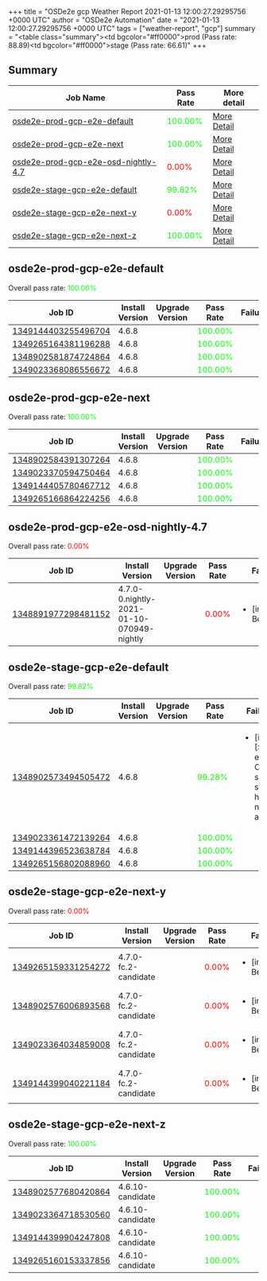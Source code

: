 +++
title = "OSDe2e gcp Weather Report 2021-01-13 12:00:27.29295756 +0000 UTC"
author = "OSDe2e Automation"
date = "2021-01-13 12:00:27.29295756 +0000 UTC"
tags = ["weather-report", "gcp"]
summary = "<table class=\"summary\"><tr><td bgcolor=\"#ff0000\"></td><td>prod (Pass rate: 88.89)</td></tr><tr><td bgcolor=\"#ff0000\"></td><td>stage (Pass rate: 66.61)</td></tr></table>"
+++
## Summary

| Job Name | Pass Rate | More detail |
|----------|-----------|-------------|
|[osde2e-prod-gcp-e2e-default](https://prow.svc.ci.openshift.org/?job=osde2e-prod-gcp-e2e-default)| <span style="color:#01fe00;">100.00%</span>|[More Detail](#osde2e-prod-gcp-e2e-default)|
|[osde2e-prod-gcp-e2e-next](https://prow.svc.ci.openshift.org/?job=osde2e-prod-gcp-e2e-next)| <span style="color:#01fe00;">100.00%</span>|[More Detail](#osde2e-prod-gcp-e2e-next)|
|[osde2e-prod-gcp-e2e-osd-nightly-4.7](https://prow.svc.ci.openshift.org/?job=osde2e-prod-gcp-e2e-osd-nightly-4.7)| <span style="color:#ff0000;">0.00%</span>|[More Detail](#osde2e-prod-gcp-e2e-osd-nightly-4.7)|
|[osde2e-stage-gcp-e2e-default](https://prow.svc.ci.openshift.org/?job=osde2e-stage-gcp-e2e-default)| <span style="color:#05fa00;">99.82%</span>|[More Detail](#osde2e-stage-gcp-e2e-default)|
|[osde2e-stage-gcp-e2e-next-y](https://prow.svc.ci.openshift.org/?job=osde2e-stage-gcp-e2e-next-y)| <span style="color:#ff0000;">0.00%</span>|[More Detail](#osde2e-stage-gcp-e2e-next-y)|
|[osde2e-stage-gcp-e2e-next-z](https://prow.svc.ci.openshift.org/?job=osde2e-stage-gcp-e2e-next-z)| <span style="color:#01fe00;">100.00%</span>|[More Detail](#osde2e-stage-gcp-e2e-next-z)|



## osde2e-prod-gcp-e2e-default

Overall pass rate: <span style="color:#01fe00;">100.00%</span>

| Job ID | Install Version | Upgrade Version | Pass Rate | Failures |
|--------|-----------------|-----------------|-----------|----------|
[1349144403255496704](https://prow.ci.openshift.org/view/gs/origin-ci-test/logs/osde2e-prod-gcp-e2e-default/1349144403255496704) | 4.6.8 |  | <span style="color:#01fe00;">100.00%</span>|
[1349265164381196288](https://prow.ci.openshift.org/view/gs/origin-ci-test/logs/osde2e-prod-gcp-e2e-default/1349265164381196288) | 4.6.8 |  | <span style="color:#01fe00;">100.00%</span>|
[1348902581874724864](https://prow.ci.openshift.org/view/gs/origin-ci-test/logs/osde2e-prod-gcp-e2e-default/1348902581874724864) | 4.6.8 |  | <span style="color:#01fe00;">100.00%</span>|
[1349023368086556672](https://prow.ci.openshift.org/view/gs/origin-ci-test/logs/osde2e-prod-gcp-e2e-default/1349023368086556672) | 4.6.8 |  | <span style="color:#01fe00;">100.00%</span>|



## osde2e-prod-gcp-e2e-next

Overall pass rate: <span style="color:#01fe00;">100.00%</span>

| Job ID | Install Version | Upgrade Version | Pass Rate | Failures |
|--------|-----------------|-----------------|-----------|----------|
[1348902584391307264](https://prow.ci.openshift.org/view/gs/origin-ci-test/logs/osde2e-prod-gcp-e2e-next/1348902584391307264) | 4.6.8 |  | <span style="color:#01fe00;">100.00%</span>|
[1349023370594750464](https://prow.ci.openshift.org/view/gs/origin-ci-test/logs/osde2e-prod-gcp-e2e-next/1349023370594750464) | 4.6.8 |  | <span style="color:#01fe00;">100.00%</span>|
[1349144405780467712](https://prow.ci.openshift.org/view/gs/origin-ci-test/logs/osde2e-prod-gcp-e2e-next/1349144405780467712) | 4.6.8 |  | <span style="color:#01fe00;">100.00%</span>|
[1349265166864224256](https://prow.ci.openshift.org/view/gs/origin-ci-test/logs/osde2e-prod-gcp-e2e-next/1349265166864224256) | 4.6.8 |  | <span style="color:#01fe00;">100.00%</span>|



## osde2e-prod-gcp-e2e-osd-nightly-4.7

Overall pass rate: <span style="color:#ff0000;">0.00%</span>

| Job ID | Install Version | Upgrade Version | Pass Rate | Failures |
|--------|-----------------|-----------------|-----------|----------|
[1348891977298481152](https://prow.ci.openshift.org/view/gs/origin-ci-test/logs/osde2e-prod-gcp-e2e-osd-nightly-4.7/1348891977298481152) | 4.7.0-0.nightly-2021-01-10-070949-nightly |  | <span style="color:#ff0000;">0.00%</span>|<ul><li>[install] BeforeSuite</li></ul>



## osde2e-stage-gcp-e2e-default

Overall pass rate: <span style="color:#05fa00;">99.82%</span>

| Job ID | Install Version | Upgrade Version | Pass Rate | Failures |
|--------|-----------------|-----------------|-----------|----------|
[1348902573494505472](https://prow.ci.openshift.org/view/gs/origin-ci-test/logs/osde2e-stage-gcp-e2e-default/1348902573494505472) | 4.6.8 |  | <span style="color:#13ec00;">99.28%</span>|<ul><li>[install] [Suite: e2e] Cluster state should have no alerts</li></ul>
[1349023361472139264](https://prow.ci.openshift.org/view/gs/origin-ci-test/logs/osde2e-stage-gcp-e2e-default/1349023361472139264) | 4.6.8 |  | <span style="color:#01fe00;">100.00%</span>|
[1349144396523638784](https://prow.ci.openshift.org/view/gs/origin-ci-test/logs/osde2e-stage-gcp-e2e-default/1349144396523638784) | 4.6.8 |  | <span style="color:#01fe00;">100.00%</span>|
[1349265156802088960](https://prow.ci.openshift.org/view/gs/origin-ci-test/logs/osde2e-stage-gcp-e2e-default/1349265156802088960) | 4.6.8 |  | <span style="color:#01fe00;">100.00%</span>|



## osde2e-stage-gcp-e2e-next-y

Overall pass rate: <span style="color:#ff0000;">0.00%</span>

| Job ID | Install Version | Upgrade Version | Pass Rate | Failures |
|--------|-----------------|-----------------|-----------|----------|
[1349265159331254272](https://prow.ci.openshift.org/view/gs/origin-ci-test/logs/osde2e-stage-gcp-e2e-next-y/1349265159331254272) | 4.7.0-fc.2-candidate |  | <span style="color:#ff0000;">0.00%</span>|<ul><li>[install] BeforeSuite</li></ul>
[1348902576006893568](https://prow.ci.openshift.org/view/gs/origin-ci-test/logs/osde2e-stage-gcp-e2e-next-y/1348902576006893568) | 4.7.0-fc.2-candidate |  | <span style="color:#ff0000;">0.00%</span>|<ul><li>[install] BeforeSuite</li></ul>
[1349023364034859008](https://prow.ci.openshift.org/view/gs/origin-ci-test/logs/osde2e-stage-gcp-e2e-next-y/1349023364034859008) | 4.7.0-fc.2-candidate |  | <span style="color:#ff0000;">0.00%</span>|<ul><li>[install] BeforeSuite</li></ul>
[1349144399040221184](https://prow.ci.openshift.org/view/gs/origin-ci-test/logs/osde2e-stage-gcp-e2e-next-y/1349144399040221184) | 4.7.0-fc.2-candidate |  | <span style="color:#ff0000;">0.00%</span>|<ul><li>[install] BeforeSuite</li></ul>



## osde2e-stage-gcp-e2e-next-z

Overall pass rate: <span style="color:#01fe00;">100.00%</span>

| Job ID | Install Version | Upgrade Version | Pass Rate | Failures |
|--------|-----------------|-----------------|-----------|----------|
[1348902577680420864](https://prow.ci.openshift.org/view/gs/origin-ci-test/logs/osde2e-stage-gcp-e2e-next-z/1348902577680420864) | 4.6.10-candidate |  | <span style="color:#01fe00;">100.00%</span>|
[1349023364718530560](https://prow.ci.openshift.org/view/gs/origin-ci-test/logs/osde2e-stage-gcp-e2e-next-z/1349023364718530560) | 4.6.10-candidate |  | <span style="color:#01fe00;">100.00%</span>|
[1349144399904247808](https://prow.ci.openshift.org/view/gs/origin-ci-test/logs/osde2e-stage-gcp-e2e-next-z/1349144399904247808) | 4.6.10-candidate |  | <span style="color:#01fe00;">100.00%</span>|
[1349265160153337856](https://prow.ci.openshift.org/view/gs/origin-ci-test/logs/osde2e-stage-gcp-e2e-next-z/1349265160153337856) | 4.6.10-candidate |  | <span style="color:#01fe00;">100.00%</span>|



